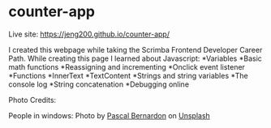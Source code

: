 # counter-app
Live site: https://jeng200.github.io/counter-app/

I created this webpage while taking the Scrimba Frontend Developer Career Path. While creating this page I learned about Javascript: *Variables *Basic math functions *Reassigning and incrementing *Onclick event listener *Functions *InnerText *TextContent *Strings and string variables *The console log *String concatenation *Debugging online

Photo Credits:

People in windows: Photo by <a href="https://unsplash.com/@pbernardon?utm_source=unsplash&utm_medium=referral&utm_content=creditCopyText">Pascal Bernardon</a> on <a href="https://unsplash.com/?utm_source=unsplash&utm_medium=referral&utm_content=creditCopyText">Unsplash</a>
  